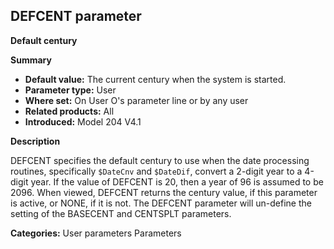 ## DEFCENT parameter

**Default century**

**Summary**

* **Default value:** The current century when the system is started.
* **Parameter type:** User
* **Where set:** On User O's parameter line or by any user
* **Related products:** All
* **Introduced:** Model 204 V4.1

**Description**

DEFCENT specifies the default century to use when the date processing routines, specifically `$DateCnv` and `$DateDif`, convert a 2-digit year to a 4-digit year. If the value of DEFCENT is 20, then a year of 96 is assumed to be 2096. When viewed, DEFCENT returns the century value, if this parameter is active, or NONE, if it is not. The DEFCENT parameter will un-define the setting of the BASECENT and CENTSPLT parameters.

**Categories:** User parameters  Parameters

